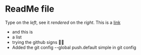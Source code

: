 # ReadMe file
Type on the _left_, see it _rendered_ on the _right_.
This is a [link](https://www.google.com)
- and this is
- a list
- trying the github signs
🎉🎆
- Added the git config --global push.default simple in git config
